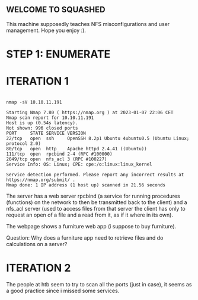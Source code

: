 ## WELCOME TO SQUASHED 

This machine supposedly teaches NFS misconfigurations and user management. Hope you enjoy :).

# STEP 1: ENUMERATE
# ITERATION 1

```{sh}

nmap -sV 10.10.11.191 

Starting Nmap 7.80 ( https://nmap.org ) at 2023-01-07 22:06 CET
Nmap scan report for 10.10.11.191
Host is up (0.54s latency).
Not shown: 996 closed ports
PORT     STATE SERVICE VERSION
22/tcp   open  ssh     OpenSSH 8.2p1 Ubuntu 4ubuntu0.5 (Ubuntu Linux; protocol 2.0)
80/tcp   open  http    Apache httpd 2.4.41 ((Ubuntu))
111/tcp  open  rpcbind 2-4 (RPC #100000)
2049/tcp open  nfs_acl 3 (RPC #100227)
Service Info: OS: Linux; CPE: cpe:/o:linux:linux_kernel

Service detection performed. Please report any incorrect results at https://nmap.org/submit/ .
Nmap done: 1 IP address (1 host up) scanned in 21.56 seconds

```

The server has a web server rpcbind (a service for running procedures (functions) on the network to then be transmitted back to the client) and a nfs_acl server (used to access files from that server 
the client has only to request an open of a file and a read from it, as if it where in its own). 

The webpage shows a furniture web app (i suppose to buy furniture). 

Question: Why does a furniture app need to retrieve files and do calculations on a server?

# ITERATION 2

The people at htb seem to try to scan all the ports (just in case), it seems as a good practice since i missed some services.

